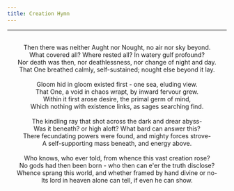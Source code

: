 ```yaml
---
title: Creation Hymn
---
```


---
<center>
<br/>
Then there was neither Aught nor Nought, no air nor sky beyond.<br/>
What covered all? Where rested all? In watery gulf profound?<br/>
Nor death was then, nor deathlessness, nor change of night and day.<br/>
That One breathed calmly, self-sustained; nought else beyond it lay.<br/>
<br/>
Gloom hid in gloom existed first - one sea, eluding view.<br/>
That One, a void in chaos wrapt, by inward fervour grew.<br/>
Within it first arose desire, the primal germ of mind,<br/>
Which nothing with existence links, as sages searching find.<br/>
<br/>
The kindling ray that shot across the dark and drear abyss-<br/>
Was it beneath? or high aloft? What bard can answer this?<br/>
There fecundating powers were found, and mighty forces strove-<br/>
A self-supporting mass beneath, and energy above.<br/>
<br/>
Who knows, who ever told, from whence this vast creation rose?<br/>
No gods had then been born - who then can e'er the truth disclose?<br/>
Whence sprang this world, and whether framed by hand divine or no-<br/>
Its lord in heaven alone can tell, if even he can show.<br/>

</center>